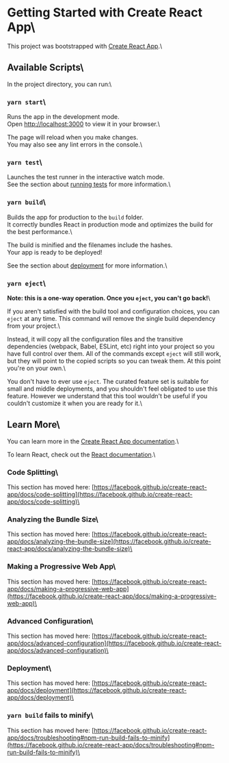 # Getting Started with Create React App\

This project was bootstrapped with [Create React App](https://github.com/facebook/create-react-app).\

## Available Scripts\

In the project directory, you can run:\

### `yarn start`\

Runs the app in the development mode.\
Open [http://localhost:3000](http://localhost:3000) to view it in your browser.\

The page will reload when you make changes.\
You may also see any lint errors in the console.\

### `yarn test`\

Launches the test runner in the interactive watch mode.\
See the section about [running tests](https://facebook.github.io/create-react-app/docs/running-tests) for more information.\

### `yarn build`\

Builds the app for production to the `build` folder.\
It correctly bundles React in production mode and optimizes the build for the best performance.\

The build is minified and the filenames include the hashes.\
Your app is ready to be deployed!

See the section about [deployment](https://facebook.github.io/create-react-app/docs/deployment) for more information.\

### `yarn eject`\

**Note: this is a one-way operation. Once you `eject`, you can't go back!**\

If you aren't satisfied with the build tool and configuration choices, you can `eject` at any time. This command will remove the single build dependency from your project.\

Instead, it will copy all the configuration files and the transitive dependencies (webpack, Babel, ESLint, etc) right into your project so you have full control over them. All of the commands except `eject` will still work, but they will point to the copied scripts so you can tweak them. At this point you're on your own.\

You don't have to ever use `eject`. The curated feature set is suitable for small and middle deployments, and you shouldn't feel obligated to use this feature. However we understand that this tool wouldn't be useful if you couldn't customize it when you are ready for it.\

## Learn More\

You can learn more in the [Create React App documentation](https://facebook.github.io/create-react-app/docs/getting-started).\

To learn React, check out the [React documentation](https://reactjs.org/).\

### Code Splitting\

This section has moved here: [https://facebook.github.io/create-react-app/docs/code-splitting](https://facebook.github.io/create-react-app/docs/code-splitting)\

### Analyzing the Bundle Size\

This section has moved here: [https://facebook.github.io/create-react-app/docs/analyzing-the-bundle-size](https://facebook.github.io/create-react-app/docs/analyzing-the-bundle-size)\

### Making a Progressive Web App\

This section has moved here: [https://facebook.github.io/create-react-app/docs/making-a-progressive-web-app](https://facebook.github.io/create-react-app/docs/making-a-progressive-web-app)\

### Advanced Configuration\

This section has moved here: [https://facebook.github.io/create-react-app/docs/advanced-configuration](https://facebook.github.io/create-react-app/docs/advanced-configuration)\

### Deployment\

This section has moved here: [https://facebook.github.io/create-react-app/docs/deployment](https://facebook.github.io/create-react-app/docs/deployment)\

### `yarn build` fails to minify\

This section has moved here: [https://facebook.github.io/create-react-app/docs/troubleshooting#npm-run-build-fails-to-minify](https://facebook.github.io/create-react-app/docs/troubleshooting#npm-run-build-fails-to-minify)\
